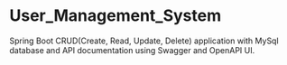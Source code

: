 # User_Management_System
Spring Boot CRUD(Create, Read, Update, Delete) application with MySql database and API documentation using Swagger and OpenAPI UI.

